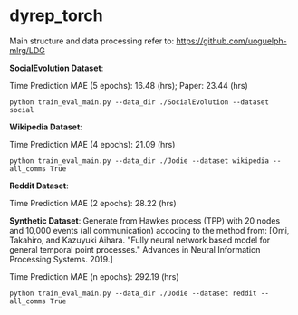 # dyrep_torch

Main structure and data processing refer to: https://github.com/uoguelph-mlrg/LDG

**SocialEvolution Dataset**: 

Time Prediction MAE (5 epochs): 16.48 (hrs); Paper: 23.44 (hrs)

``` shell script
python train_eval_main.py --data_dir ./SocialEvolution --dataset social
```

**Wikipedia Dataset**: 

Time Prediction MAE (4 epochs): 21.09 (hrs)

``` shell script
python train_eval_main.py --data_dir ./Jodie --dataset wikipedia --all_comms True
```

**Reddit Dataset**: 

Time Prediction MAE (2 epochs): 28.22 (hrs)

**Synthetic Dataset**: Generate from Hawkes process (TPP) with  20 nodes and 10,000 events (all communication) 
accoding to the method from: 
[Omi, Takahiro, and Kazuyuki Aihara. "Fully neural network based model for general temporal point processes." Advances in Neural Information Processing Systems. 2019.]

Time Prediction MAE (n epochs): 292.19 (hrs)

``` shell script
python train_eval_main.py --data_dir ./Jodie --dataset reddit --all_comms True
```
